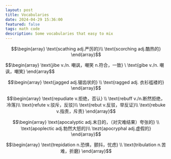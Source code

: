 ```yaml
---
layout: post
title: Vocabularies
date: 2024-04-29 15:36:00
featured: false
tags: math code
description: Some vocabularies that easy to mix
---
```


$$\begin{array}
\text{scathing adj.严厉的}\\
\text{scorching adj.酷热的}
\end{array}$$

$$\begin{array}
\text{jibe v./n. 嘲讽，嘲笑 n.符合，一致} \\
\text{gibe v./n. 嘲讽，嘲笑}
\end{array$$

$$\begin{array}
\text{jagged adj.锯齿状的} \\
\text{ragged adj. 衣衫褴褛的}
\end{array}$$

$$\begin{array}
\text{repudiate v.拒绝，否认} \\
\text{rebuff v./n.断然拒绝，冷落}\\
\text{refute v.驳斥，反驳}\\
\text{rebut v.反驳，举反证}\\
\text{rebuke v.指责，斥责}
\end{array}$$

$$\begin{array}
\text{apocalyptic adj.末日的，（对灾难结果）夸张的} \\
\text{apoplectic adj.勃然大怒的}\\
\tezt{apocryphal adj.虚假的}
\end{array}$$

$$\begin{array}
\text{trepidation n.恐惧，颤抖，忧虑} \\
\text{tribulation n.苦难，折磨}
\end{array}$$
